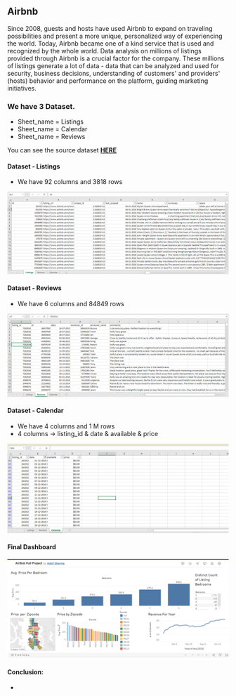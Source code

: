 ## Airbnb
Since 2008, guests and hosts have used Airbnb to expand on traveling possibilities and present a more unique, personalized way of experiencing the world. Today, Airbnb became one of a kind service that is used and recognized by the whole world. Data analysis on millions of listings provided through Airbnb is a crucial factor for the company. These millions of listings generate a lot of data - data that can be analyzed and used for security, business decisions, understanding of customers' and providers' (hosts) behavior and performance on the platform, guiding marketing initiatives.

### We have 3 Dataset.
- Sheet_name = Listings
- Sheet_name = Calendar
- Sheet_name = Reviews

You can see the source dataset **[HERE](https://www.kaggle.com/datasets/alexanderfreberg/airbnb-listings-2016-dataset)**

#### Dataset - Listings
- We have 92 columns and 3818 rows
  
![Listings](Images/Listing.png)

#### Dataset - Reviews
- We have 6 columns and 84849 rows

![Reviews](Images/Reviews.png)

#### Dataset - Calendar
- We have 4 columns and 1 M rows
- 4 columns -> listing_id & date & available & price
  
![calendar](Images/Calendar.png)

#### Final Dashboard
![dashboard](Images/Dashboard.png)

#### Conclusion:
- 

